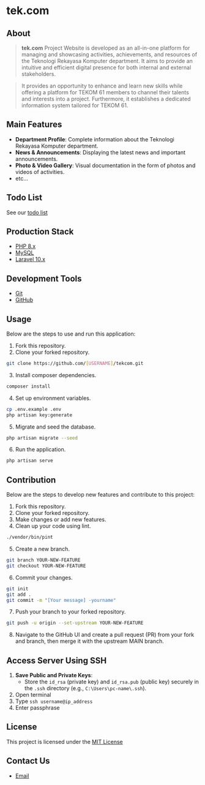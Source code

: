 # tek.com

## About

> **tek.com** Project Website is developed as an all-in-one platform for managing and showcasing activities, achievements, and resources of the Teknologi Rekayasa Komputer department. It aims to provide an intuitive and efficient digital presence for both internal and external stakeholders.

> It provides an opportunity to enhance and learn new skills while offering a platform for TEKOM 61 members to channel their talents and interests into a project. Furthermore, it establishes a dedicated information system tailored for TEKOM 61.

## Main Features

- **Department Profile**: Complete information about the Teknologi Rekayasa Komputer department.
- **News & Announcements**: Displaying the latest news and important announcements.
- **Photo & Video Gallery**: Visual documentation in the form of photos and videos of activities.
- etc...


## Todo List
See our [todo list](todo-list.md)

## Production Stack
-   [PHP 8.x](https://www.php.net/)
-   [MySQL](https://www.mysql.com/)
-   [Laravel 10.x](https://laravel.com)

## Development Tools
-   [Git](https://git-scm.com/)
-   [GitHub](https://github.com/)

## Usage

Below are the steps to use and run this application:

1. Fork this repository.
2. Clone your forked repository.

```bash
git clone https://github.com/[USERNAME]/tekcom.git
```

3. Install composer dependencies.

```bash
composer install
```

4. Set up environment variables.

```bash
cp .env.example .env
php artisan key:generate
```

5. Migrate and seed the database.

```bash
php artisan migrate --seed
```

6. Run the application.

```bash
php artisan serve
```

## Contribution

Below are the steps to develop new features and contribute to this project:

1. Fork this repository.
2. Clone your forked repository.
3. Make changes or add new features.
4. Clean up your code using lint.

```bash
./vendor/bin/pint
```

5. Create a new branch.

```bash
git branch YOUR-NEW-FEATURE
git checkout YOUR-NEW-FEATURE
```

6. Commit your changes.

```bash
git init
git add .
git commit -m "[Your message] -yourname"
```

7. Push your branch to your forked repository.

```bash
git push -u origin --set-upstream YOUR-NEW-FEATURE
```

8. Navigate to the GitHub UI and create a pull request (PR) from your fork and branch, then merge it with the upstream MAIN branch.

## Access Server Using SSH
1. **Save Public and Private Keys**:
   - Store the `id_rsa` (private key) and `id_rsa.pub` (public key) securely in the `.ssh` directory (e.g., `C:\Users\pc-name\.ssh`).
2. Open terminal
3. Type `ssh username@ip_address`
4. Enter passphrase


## License
This project is licensed under the [MIT License](LICENSE)

## Contact Us
- [Email](mailto:kevinalmer@apps.ipb.ac.id)
